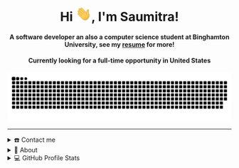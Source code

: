 <div align="center">
<h1 align="center">Hi <img width="35" src="https://github.com/1999AZZAR/1999AZZAR/blob/main/resources/img/waving.gif">, I'm Saumitra!</h1>
<h4 align="center">A software developer an also a computer science student at Binghamton University, see my <a href="https://www.dropbox.com/s/c6qn2l9y10t07qc/Final_Resume-V2.pdf?dl=0" target="_blank">resume</a> for more!</h4>
  <h4 align="center">Currently looking for a full-time opportunity in United States</h4>
</div>

<div align="center">
  <img  src="https://github.com/1999AZZAR/1999AZZAR/blob/main/resources/img/grid-snake.svg"
       alt="snake" /></a>
</div>

-----
<details>
  <summary>☎️ Contact me</summary>
<div>
  <samp>
    <h2 align="center">You can reach me by:</h2>
    <p align="center">
      <br/>
      <a href="https://www.linkedin.com/in/saumitra-lohokare/" target="blank"><img align="center"
         src="https://img.shields.io/badge/linkedin-%231DA1F2.svg?style=for-the-badge&logo=linkedin&logoColor=white"
         alt="LinkedIn" height="30"/></a>
      <a href="mailto:slohoka1@binghamton.edu" target="blank"><img align="center"
         src="https://img.shields.io/badge/gmail-EA4335.svg?style=for-the-badge&logo=gmail&logoColor=white"
         alt="Mail" height="30"/></a>
    </p>
  </samp>
</div>
</details>

<details>
  <summary>🧮 About</summary>
<div>
<samp>
<h2 align="center">About this Account</h2>
 <p align="center">
  <a href="github.com/SaumitraLohokare" target="blank"><img align="center" 
     src="https://komarev.com/ghpvc/?username=SaumitraLohokare&style=for-the-badge&label=PROFILE+VIEWS" height="25"
     alt="views count" /></a>
  <a href="https://www.github.com/SaumitraLohokare"><img align="center" 
     src="https://img.shields.io/website?down_message=offline&style=for-the-badge&up_message=online&url=https%3A%2F%2F1999azzar.github.io%2F1999AZZAR%2F" height="25"
     alt="github" /></a>
  </p>
 <p align="center">
  <a href="github.com/SaumitraLohokare"><img align="center"
     src="https://forthebadge.com/images/badges/works-on-my-machine.svg" height="25"
     alt="work on my machine" /></a>
 </p>
 </samp>
</div>
</details>
  
<details> 
  <summary>💻 GitHub Profile Stats</summary>
  <div>
  <samp>
    <h2 align="center"> Github stats </h2>
      <br/>
    <details open>
  <summary><h3>Languages</h3></summary>
            <p align="center">
        <a href="https://github.com/SaumitraLohokare/">
          <img src="https://github-readme-stats.vercel.app/api/top-langs/?username=SaumitraLohokare&langs_count=6&theme=gruvbox&layout=compact&hide_border=true"
          alt="SaumitraLohokare :: overall Top Langs " /></a>
      </p>
        <p align="center">
          <a href="https://github.com/SaumitraLohokare/">
          <img width="45%" src="https://github-profile-summary-cards.vercel.app/api/cards/repos-per-language?username=SaumitraLohokare&theme=gruvbox&layout=compact&hide_border=true"
          alt="SaumitraLohokare :: Top Langs by repo" />
          <img width="45%" src="https://github-profile-summary-cards.vercel.app/api/cards/most-commit-language?username=SaumitraLohokare&theme=gruvbox&layout=compact&hide_border=true"
          alt="SaumitraLohokare :: Top Langs by commit" />
          </a>
        </p>
</details>
    <details open>
  <summary><h3>Stasistic</h3></summary>
        <p align="center">
          <a href="https://github.com/SaumitraLohokare/">
          <img width="49.5%" src="https://github-readme-stats.vercel.app/api?username=SaumitraLohokare&show_icons=true&theme=gruvbox&hide_border=true" />
          <img width="49.5%" src="https://github-readme-streak-stats.herokuapp.com/?user=SaumitraLohokare&theme=gruvbox&hide_border=true" />
          </a>
       </p>
     <br>
     </samp>
  </div>    
</details>
</div>
</details>
<br/>
</details> 
